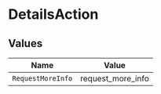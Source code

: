 # DetailsAction


## Values

| Name              | Value             |
| ----------------- | ----------------- |
| `RequestMoreInfo` | request_more_info |